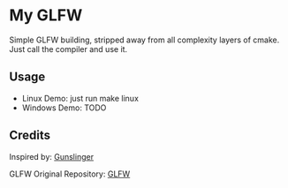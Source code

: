 # My GLFW

Simple GLFW building, stripped away from all complexity layers of cmake. Just call the compiler and use it. 

## Usage

- Linux Demo: just run make linux
- Windows Demo: TODO

## Credits

Inspired by: [Gunslinger](https://github.com/MrFrenik/gunslinger)

GLFW Original Repository: [GLFW](https://github.com/glfw/glfw)
